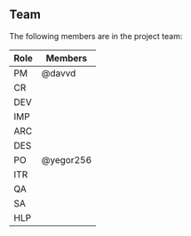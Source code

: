 ## Team

The following members are in the project team:

Role | Members
---|---
PM | @davvd
CR | 
DEV | 
IMP | 
ARC | 
DES | 
PO | @yegor256
ITR | 
QA | 
SA | 
HLP | 
